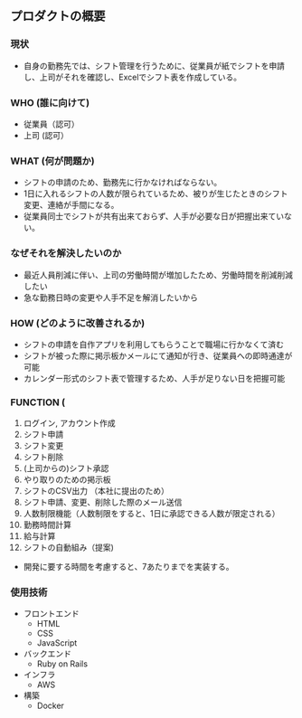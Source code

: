 ## プロダクトの概要
### 現状
- 自身の勤務先では、シフト管理を行うために、従業員が紙でシフトを申請し、上司がそれを確認し、Excelでシフト表を作成している。
### WHO (誰に向けて)
- 従業員（認可）
- 上司 (認可）
### WHAT (何が問題か)
- シフトの申請のため、勤務先に行かなければならない。
- 1日に入れるシフトの人数が限られているため、被りが生じたときのシフト変更、連絡が手間になる。
- 従業員同士でシフトが共有出来ておらず、人手が必要な日が把握出来ていない。

### なぜそれを解決したいのか
- 最近人員削減に伴い、上司の労働時間が増加したため、労働時間を削減削減したい
- 急な勤務日時の変更や人手不足を解消したいから
  
### HOW (どのように改善されるか)
- シフトの申請を自作アプリを利用してもらうことで職場に行かなくて済む
- シフトが被った際に掲示板かメールにて通知が行き、従業員への即時通達が可能
- カレンダー形式のシフト表で管理するため、人手が足りない日を把握可能

### FUNCTION (

1. ログイン, アカウント作成
2. シフト申請
3. シフト変更
4. シフト削除
5. (上司からの)シフト承認
6. やり取りのための掲示板
7. シフトのCSV出力 （本社に提出のため）
8. シフト申請、変更、削除した際のメール送信
9. 人数制限機能（人数制限をすると、1日に承認できる人数が限定される）
10. 勤務時間計算
11. 給与計算
12. シフトの自動組み（提案)

- 開発に要する時間を考慮すると、7あたりまでを実装する。

### 使用技術
- フロントエンド
  - HTML
  - CSS
  - JavaScript
- バックエンド
  - Ruby on Rails
- インフラ
  - AWS
- 構築
    - Docker
